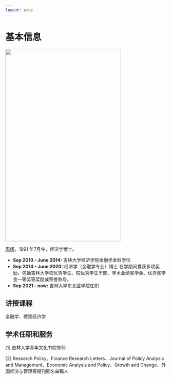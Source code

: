 ```yaml
---
layout: page
---
```


# 基本信息

<img src="https://wangwangbest.github.io/zhoukuozhengjian.jpg" class="floatpic" width="360" height="600">

 [周阔](https://nasa.jlu.edu.cn/info/1137/3895.htm)，1991 年7月生，经济学博士。
 - **Sep 2010 - June 2014:** 吉林大学经济学院金融学本科学位
- **Sep 2014 - June 2020:** 经济学（金融学专业）博士
在学期间曾获多项奖励，包括吉林大学校优秀学生、院优秀学生干部、学术业绩奖学金、优秀奖学金一等奖等奖励或荣誉称号。
- **Sep 2021 - now:** 吉林大学东北亚学院任职



## 讲授课程
金融学、微观经济学


## 学术任职和服务

[1] 吉林大学青年文化书院导师

[2] Research Policy、Finance Research Letters、Journal of Policy Analysis and Management、Economic Analysis and Policy、Growth and Change、外国经济与管理等期刊匿名审稿人
<br>

